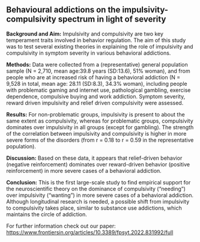 ## Behavioural addictions on the impulsivity-compulsivity spectrum in light of severity

**Background and Aim:** Impulsivity and compulsivity are two key temperament traits involved in behavior regulation. The aim of this study was to test several existing theories in explaining the role of impulsivity and compulsivity in symptom severity in various behavioral addictions.

**Methods:** Data were collected from a (representative) general population sample (N = 2,710, mean age:39.8 years (SD:13.6), 51% woman), and from people who are at increased risk of having a behavioral addiction (N = 9,528 in total, mean age: 28.11 (SD:8.3), 34.3% woman), including people with problematic gaming and internet use, pathological gambling, exercise dependence, compulsive buying and work addiction. Symptom severity, reward driven impulsivity and relief driven compulsivity were assessed.

**Results:** For non-problematic groups, impulsivity is present to about the same extent as compulsivity, whereas for problematic groups, compulsivity dominates over impulsivity in all groups (except for gambling). The strength of the correlation between impulsivity and compulsivity is higher in more severe forms of the disorders (from r = 0.18 to r = 0.59 in the representative population).

**Discussion:** Based on these data, it appears that relief-driven behavior (negative reinforcement) dominates over reward-driven behavior (positive reinforcement) in more severe cases of a behavioral addiction.

**Conclusion:** This is the first large-scale study to find empirical support for the neuroscientific theory on the dominance of compulsivity (“needing”) over impulsivity (“wanting”) in more severe cases of a behavioral addiction. Although longitudinal research is needed, a possible shift from impulsivity to compulsivity takes place, similar to substance use addictions, which maintains the circle of addiction.

For further information check out our paper:
https://www.frontiersin.org/articles/10.3389/fpsyt.2022.831992/full


